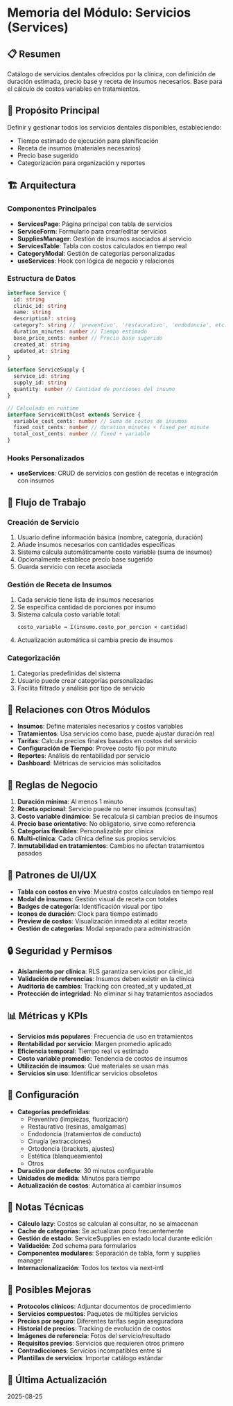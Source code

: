 # Memoria del Módulo: Servicios (Services)

## 📋 Resumen
Catálogo de servicios dentales ofrecidos por la clínica, con definición de duración estimada, precio base y receta de insumos necesarios. Base para el cálculo de costos variables en tratamientos.

## 🎯 Propósito Principal
Definir y gestionar todos los servicios dentales disponibles, estableciendo:
- Tiempo estimado de ejecución para planificación
- Receta de insumos (materiales necesarios)
- Precio base sugerido
- Categorización para organización y reportes

## 🏗️ Arquitectura

### Componentes Principales
- **ServicesPage**: Página principal con tabla de servicios
- **ServiceForm**: Formulario para crear/editar servicios
- **SuppliesManager**: Gestión de insumos asociados al servicio
- **ServicesTable**: Tabla con costos calculados en tiempo real
- **CategoryModal**: Gestión de categorías personalizadas
- **useServices**: Hook con lógica de negocio y relaciones

### Estructura de Datos
```typescript
interface Service {
  id: string
  clinic_id: string
  name: string
  description?: string
  category?: string // 'preventivo', 'restaurativo', 'endodoncia', etc.
  duration_minutes: number // Tiempo estimado
  base_price_cents: number // Precio base sugerido
  created_at: string
  updated_at: string
}

interface ServiceSupply {
  service_id: string
  supply_id: string
  quantity: number // Cantidad de porciones del insumo
}

// Calculado en runtime
interface ServiceWithCost extends Service {
  variable_cost_cents: number // Suma de costos de insumos
  fixed_cost_cents: number // duration_minutes × fixed_per_minute
  total_cost_cents: number // fixed + variable
}
```

### Hooks Personalizados
- **useServices**: CRUD de servicios con gestión de recetas e integración con insumos

## 🔄 Flujo de Trabajo

### Creación de Servicio
1. Usuario define información básica (nombre, categoría, duración)
2. Añade insumos necesarios con cantidades específicas
3. Sistema calcula automáticamente costo variable (suma de insumos)
4. Opcionalmente establece precio base sugerido
5. Guarda servicio con receta asociada

### Gestión de Receta de Insumos
1. Cada servicio tiene lista de insumos necesarios
2. Se especifica cantidad de porciones por insumo
3. Sistema calcula costo variable total:
   ```
   costo_variable = Σ(insumo.costo_por_porcion × cantidad)
   ```
4. Actualización automática si cambia precio de insumos

### Categorización
1. Categorías predefinidas del sistema
2. Usuario puede crear categorías personalizadas
3. Facilita filtrado y análisis por tipo de servicio

## 🔗 Relaciones con Otros Módulos

- **Insumos**: Define materiales necesarios y costos variables
- **Tratamientos**: Usa servicios como base, puede ajustar duración real
- **Tarifas**: Calcula precios finales basados en costos del servicio
- **Configuración de Tiempo**: Provee costo fijo por minuto
- **Reportes**: Análisis de rentabilidad por servicio
- **Dashboard**: Métricas de servicios más solicitados

## 💼 Reglas de Negocio

1. **Duración mínima**: Al menos 1 minuto
2. **Receta opcional**: Servicio puede no tener insumos (consultas)
3. **Costo variable dinámico**: Se recalcula si cambian precios de insumos
4. **Precio base orientativo**: No obligatorio, sirve como referencia
5. **Categorías flexibles**: Personalizable por clínica
6. **Multi-clínica**: Cada clínica define sus propios servicios
7. **Inmutabilidad en tratamientos**: Cambios no afectan tratamientos pasados

## 🎨 Patrones de UI/UX

- **Tabla con costos en vivo**: Muestra costos calculados en tiempo real
- **Modal de insumos**: Gestión visual de receta con totales
- **Badges de categoría**: Identificación visual por tipo
- **Iconos de duración**: Clock para tiempo estimado
- **Preview de costos**: Visualización inmediata al editar receta
- **Gestión de categorías**: Modal separado para administración

## 🔒 Seguridad y Permisos

- **Aislamiento por clínica**: RLS garantiza servicios por clinic_id
- **Validación de referencias**: Insumos deben existir en la clínica
- **Auditoría de cambios**: Tracking con created_at y updated_at
- **Protección de integridad**: No eliminar si hay tratamientos asociados

## 📊 Métricas y KPIs

- **Servicios más populares**: Frecuencia de uso en tratamientos
- **Rentabilidad por servicio**: Margen promedio aplicado
- **Eficiencia temporal**: Tiempo real vs estimado
- **Costo variable promedio**: Tendencia de costos de insumos
- **Utilización de insumos**: Qué materiales se usan más
- **Servicios sin uso**: Identificar servicios obsoletos

## 🔧 Configuración

- **Categorías predefinidas**: 
  - Preventivo (limpiezas, fluorización)
  - Restaurativo (resinas, amalgamas)
  - Endodoncia (tratamientos de conducto)
  - Cirugía (extracciones)
  - Ortodoncia (brackets, ajustes)
  - Estética (blanqueamiento)
  - Otros
- **Duración por defecto**: 30 minutos configurable
- **Unidades de medida**: Minutos para tiempo
- **Actualización de costos**: Automática al cambiar insumos

## 📝 Notas Técnicas

- **Cálculo lazy**: Costos se calculan al consultar, no se almacenan
- **Cache de categorías**: Se actualizan poco frecuentemente
- **Gestión de estado**: ServiceSupplies en estado local durante edición
- **Validación**: Zod schema para formularios
- **Componentes modulares**: Separación de tabla, form y supplies manager
- **Internacionalización**: Todos los textos via next-intl

## 🚀 Posibles Mejoras

- **Protocolos clínicos**: Adjuntar documentos de procedimiento
- **Servicios compuestos**: Paquetes de múltiples servicios
- **Precios por seguro**: Diferentes tarifas según aseguradora
- **Historial de precios**: Tracking de evolución de costos
- **Imágenes de referencia**: Fotos del servicio/resultado
- **Requisitos previos**: Servicios que requieren otros primero
- **Contradicciones**: Servicios incompatibles entre sí
- **Plantillas de servicios**: Importar catálogo estándar

## 📅 Última Actualización
2025-08-25